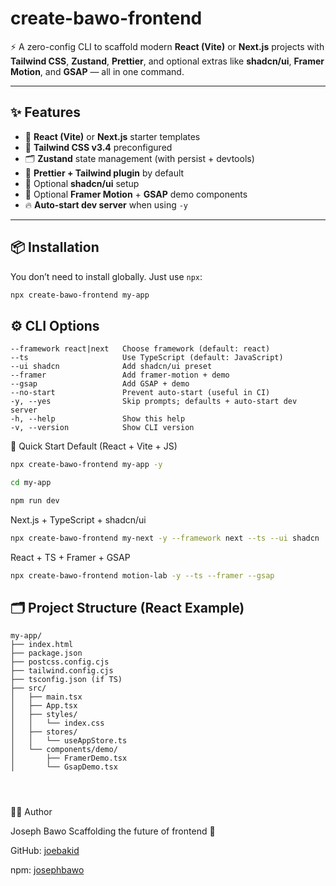 # create-bawo-frontend

⚡ A zero-config CLI to scaffold modern **React (Vite)** or **Next.js** projects with **Tailwind CSS**, **Zustand**, **Prettier**, and optional extras like **shadcn/ui**, **Framer Motion**, and **GSAP** — all in one command.

---

## ✨ Features

- 🚀 **React (Vite)** or **Next.js** starter templates
- 🎨 **Tailwind CSS v3.4** preconfigured
- 🗂 **Zustand** state management (with persist + devtools)
- 💅 **Prettier + Tailwind plugin** by default
- 🧩 Optional **shadcn/ui** setup
- 🎥 Optional **Framer Motion** + **GSAP** demo components
- 🔥 **Auto-start dev server** when using `-y`

---

## 📦 Installation

You don’t need to install globally. Just use `npx`:

```bash
npx create-bawo-frontend my-app
```

## ⚙️ CLI Options

```text
--framework react|next   Choose framework (default: react)
--ts                     Use TypeScript (default: JavaScript)
--ui shadcn              Add shadcn/ui preset
--framer                 Add framer-motion + demo
--gsap                   Add GSAP + demo
--no-start               Prevent auto-start (useful in CI)
-y, --yes                Skip prompts; defaults + auto-start dev server
-h, --help               Show this help
-v, --version            Show CLI version
```

🚀 Quick Start
Default (React + Vite + JS)

```bash
npx create-bawo-frontend my-app -y
```

```bash
cd my-app
```

```bash
npm run dev
```

Next.js + TypeScript + shadcn/ui

```bash
npx create-bawo-frontend my-next -y --framework next --ts --ui shadcn
```

React + TS + Framer + GSAP

```bash
npx create-bawo-frontend motion-lab -y --ts --framer --gsap
```

## 🗂 Project Structure (React Example)

```text
my-app/
├── index.html
├── package.json
├── postcss.config.cjs
├── tailwind.config.cjs
├── tsconfig.json (if TS)
├── src/
│   ├── main.tsx
│   ├── App.tsx
│   ├── styles/
│   │   └── index.css
│   ├── stores/
│   │   └── useAppStore.ts
│   └── components/demo/
│       ├── FramerDemo.tsx
│       └── GsapDemo.tsx




```

🧑‍💻 Author

Joseph Bawo
Scaffolding the future of frontend 🚀

GitHub: [joebakid](https://github.com/Joebakid/create-bawo-frontend)

npm: [josephbawo](https://www.npmjs.com/~josephbawo)
